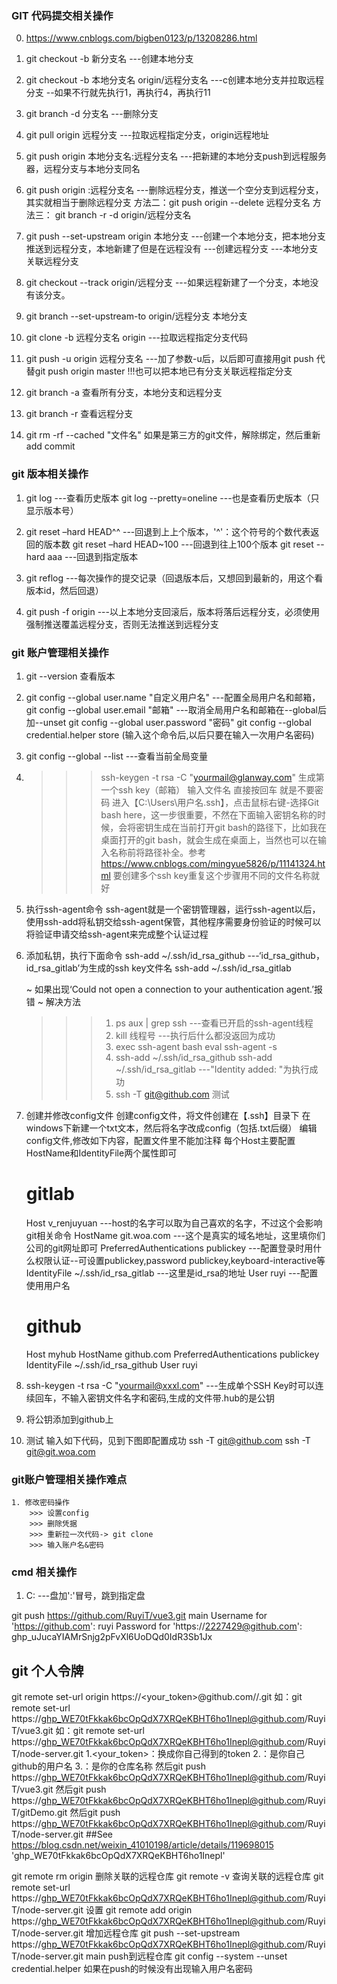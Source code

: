 ### GIT 代码提交相关操作
0. https://www.cnblogs.com/bigben0123/p/13208286.html
1. git checkout -b 新分支名  ---创建本地分支
2. git checkout -b 本地分支名 origin/远程分支名  ---c创建本地分支并拉取远程分支 --如果不行就先执行1，再执行4，再执行11
3. git branch -d 分支名 ---删除分支
4. git pull origin 远程分支 ---拉取远程指定分支，origin远程地址
5. git push origin 本地分支名:远程分支名 ---把新建的本地分支push到远程服务器，远程分支与本地分支同名
6. git push origin :远程分支名 ---删除远程分支，推送一个空分支到远程分支，其实就相当于删除远程分支 方法二：git push origin --delete 远程分支名   方法三： git branch -r -d origin/远程分支名  
7. git push --set-upstream origin 本地分支 ---创建一个本地分支，把本地分支推送到远程分支，本地新建了但是在远程没有 ---创建远程分支  ---本地分支关联远程分支
8. git checkout --track origin/远程分支 ---如果远程新建了一个分支，本地没有该分支。
9. git branch --set-upstream-to origin/远程分支 本地分支

10. git clone -b 远程分支名 origin ---拉取远程指定分支代码 
11. git push -u origin 远程分支名 ---加了参数-u后，以后即可直接用git push 代替git push origin master !!!也可以把本地已有分支关联远程指定分支

12. git branch -a  查看所有分支，本地分支和远程分支
 
13. git branch -r  查看远程分支

14. git  rm -rf --cached "文件名"  如果是第三方的git文件，解除绑定，然后重新 add commit 

### git 版本相关操作
1.  git log     ---查看历史版本
    git log --pretty=oneline    ---也是查看历史版本（只显示版本号）

2.  git reset –hard HEAD^^      ---回退到上上个版本，'^'：这个符号的个数代表返回的版本数
    git reset –hard HEAD~100    ---回退到往上100个版本
    git reset --hard aaa        ---回退到指定版本
    

3.  git reflog      ---每次操作的提交记录（回退版本后，又想回到最新的，用这个看版本id，然后回退）
4.  git push -f origin      ---以上本地分支回滚后，版本将落后远程分支，必须使用强制推送覆盖远程分支，否则无法推送到远程分支
### git 账户管理相关操作
1.  git --version 查看版本
2.  git config --global user.name "自定义用户名"  ---配置全局用户名和邮箱，
    git config --global user.email "邮箱"   ---取消全局用户名和邮箱在--global后加--unset
    git config --global user.password "密码"
    git config --global credential.helper store (输入这个命令后,以后只要在输入一次用户名密码)
    
3.  git config --global --list  ---查看当前全局变量
4.  >>> ssh-keygen -t rsa -C "yourmail@glanway.com" 生成第一个ssh key（邮箱）
    >>> 输入文件名
    >>> 直接按回车 就是不要密码
    进入【C:\Users\用户名.ssh】，点击鼠标右键-选择Git bash here，这一步很重要，不然在下面输入密钥名称的时候，会将密钥生成在当前打开git bash的路径下，比如我在桌面打开的git bash，就会生成在桌面上，当然也可以在输入名称前将路径补全。参考 https://www.cnblogs.com/mingyue5826/p/11141324.html
    要创建多个ssh key重复这个步骤用不同的文件名称就好
5.  执行ssh-agent命令
    ssh-agent就是一个密钥管理器，运行ssh-agent以后，使用ssh-add将私钥交给ssh-agent保管，其他程序需要身份验证的时候可以将验证申请交给ssh-agent来完成整个认证过程
6.  添加私钥，执行下面命令
    ssh-add ~/.ssh/id_rsa_github  ---‘id_rsa_github，id_rsa_gitlab’为生成的ssh key文件名
    ssh-add ~/.ssh/id_rsa_gitlab

    ~ 如果出现‘Could not open a connection to your authentication agent.’报错
    ~ 解决方法
    >>> 1. ps aux | grep ssh   ---查看已开启的ssh-agent线程
    >>> 2. kill 线程号   ---执行后什么都没返回为成功
    >>> 3. exec ssh-agent bash
           eval ssh-agent -s
    >>> 4. ssh-add ~/.ssh/id_rsa_github
           ssh-add ~/.ssh/id_rsa_gitlab   ---"Identity added: "为执行成功
    >>> 5. ssh -T git@github.com  测试
7.  创建并修改config文件
    创建config文件，将文件创建在【.ssh】目录下
    在windows下新建一个txt文本，然后将名字改成config（包括.txt后缀）
    编辑config文件,修改如下内容，配置文件里不能加注释
    每个Host主要配置HostName和IdentityFile两个属性即可

    # gitlab 
      Host v_renjuyuan    ---host的名字可以取为自己喜欢的名字，不过这个会影响git相关命令
      HostName git.woa.com   ---这个是真实的域名地址，这里填你们公司的git网址即可
      PreferredAuthentications publickey    ---配置登录时用什么权限认证--可设置publickey,password publickey,keyboard-interactive等
      IdentityFile ~/.ssh/id_rsa_gitlab   ---这里是id_rsa的地址
      User ruyi    ---配置使用用户名     

    # github
      Host myhub
      HostName github.com
      PreferredAuthentications publickey
      IdentityFile ~/.ssh/id_rsa_github
      User ruyi
8. ssh-keygen -t rsa -C "yourmail@xxxl.com"   ---生成单个SSH Key时可以连续回车，不输入密钥文件名字和密码,生成的文件带.hub的是公钥
9. 将公钥添加到github上
10. 测试
    输入如下代码，见到下图即配置成功
    ssh -T git@github.com
    ssh -T git@git.woa.com

### git账户管理相关操作难点
    1. 修改密码操作
        >>> 设置config
        >>> 删除凭据
        >>> 重新拉一次代码-> git clone
        >>> 输入账户名&密码

### cmd 相关操作
1. C: ---盘加':'冒号，跳到指定盘

git push https://github.com/RuyiT/vue3.git main Username for 'https://github.com': ruyi Password for 'https://2227429@github.com': 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


## git 个人令牌
git remote set-url origin https://<your_token>@github.com/<USERNAME>/<REPO>.git
 如：git remote set-url https://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@github.com/RuyiT/vue3.git
 如：git remote set-url https://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@github.com/RuyiT/node-server.git
 1.<your_token>：换成你自己得到的token
 2.<USERNAME>：是你自己github的用户名
 3.<REPO>：是你的仓库名称
然后git push https://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@github.com/RuyiT/vue3.git
然后git push https://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@github.com/RuyiT/gitDemo.git
然后git push https://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@github.com/RuyiT/node-server.git
##See https://blog.csdn.net/weixin_41010198/article/details/119698015
'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'

 git remote rm origin 删除关联的远程仓库
 git remote -v 查询关联的远程仓库
 git remote set-url https://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@github.com/RuyiT/node-server.git 设置
git remote add origin https://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@github.com/RuyiT/node-server.git 增加远程仓库
git push --set-upstream https://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@github.com/RuyiT/node-server.git main push到远程仓库
git config --system --unset credential.helper 如果在push的时候没有出现输入用户名密码